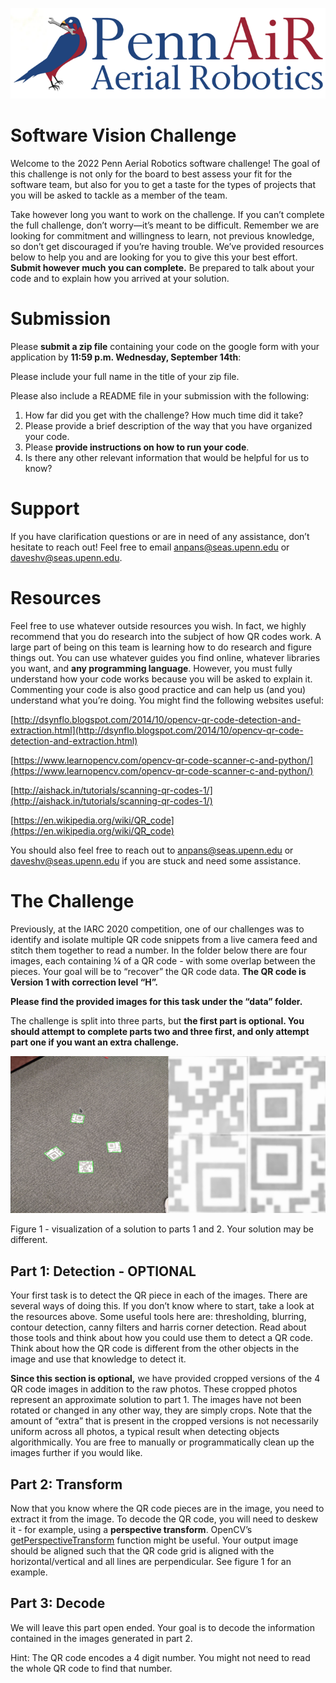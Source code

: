 ![alt_text](logos/image1.png "image_tooltip")



# Software Vision Challenge

Welcome to the 2022 Penn Aerial Robotics software challenge! The goal of this challenge is not only for the board to best assess your fit for the software team, but also for you to get a taste for the types of projects that you will be asked to tackle as a member of the team.

Take however long you want to work on the challenge. If you can’t complete the full challenge, don’t worry—it’s meant to be difficult. Remember we are looking for commitment and willingness to learn, not previous knowledge, so don’t get discouraged if you’re having trouble. We’ve provided resources below to help you and are looking for you to give this your best effort. **Submit however much you can complete.** Be prepared to talk about your code and to explain how you arrived at your solution.


# Submission

Please **submit a zip file** containing your code on the google form with your application by **11:59 p.m. Wednesday, September 14th**:

Please include your full name in the title of your zip file.

Please also include a README file in your submission with the following:



1. How far did you get with the challenge? How much time did it take?
2. Please provide a brief description of the way that you have organized your code.
3. Please **provide instructions on how to run your code**.
4. Is there any other relevant information that would be helpful for us to know?


# Support

If you have clarification questions or are in need of any assistance, don’t hesitate to reach out! Feel free to email [anpans@seas.upenn.edu](mailto:anpans@seas.upenn.edu) or [daveshv@seas.upenn.edu](mailto:daveshv@seas.upenn.edu).


# Resources

Feel free to use whatever outside resources you wish. In fact, we highly recommend that you do research into the subject of how QR codes work. A large part of being on this team is learning how to do research and figure things out. You can use whatever guides you find online, whatever libraries you want, and **any programming language**. However, you must fully understand how your code works because you will be asked to explain it. Commenting your code is also good practice and can help us (and you) understand what you’re doing. You might find the following websites useful:

[http://dsynflo.blogspot.com/2014/10/opencv-qr-code-detection-and-extraction.html](http://dsynflo.blogspot.com/2014/10/opencv-qr-code-detection-and-extraction.html)

[https://www.learnopencv.com/opencv-qr-code-scanner-c-and-python/](https://www.learnopencv.com/opencv-qr-code-scanner-c-and-python/)

[http://aishack.in/tutorials/scanning-qr-codes-1/](http://aishack.in/tutorials/scanning-qr-codes-1/)

[https://en.wikipedia.org/wiki/QR_code](https://en.wikipedia.org/wiki/QR_code)

You should also feel free to reach out to [anpans@seas.upenn.edu](mailto:anpans@seas.upenn.edu) or [daveshv@seas.upenn.edu](mailto:daveshv@seas.upenn.edu) if you are stuck and need some assistance.


# The Challenge

Previously, at the IARC 2020 competition, one of our challenges was to identify and isolate multiple QR code snippets from a live camera feed and stitch them together to read a number. In the folder below there are four images, each containing ¼  of a QR code - with some overlap between the pieces. Your goal will be to “recover” the QR code data. **The QR code is Version 1 with correction level “H”.**

**Please find the provided images for this task under the “data” folder.**

The challenge is split into three parts, but **the first part is optional. You should attempt to complete parts two and three first, and only attempt part one if you want an extra challenge.**


![alt_text](logos/image2.png "image_tooltip")


Figure 1 - visualization of a solution to parts 1 and 2. Your solution may be different.


## Part 1: Detection - **OPTIONAL**

Your first task is to detect the QR piece in each of the images. There are several ways of doing this. If you don’t know where to start, take a look at the resources above. Some useful tools here are: thresholding, blurring, contour detection, canny filters and harris corner detection. Read about those tools and think about how you could use them to detect a QR code. Think about how the QR code is different from the other objects in the image and use that knowledge to detect it.

**Since this section is optional,** we have provided cropped versions of the 4 QR code images in addition to the raw photos. These cropped photos represent an approximate solution to part 1. The images have not been rotated or changed in any other way, they are simply crops. Note that the amount of “extra” that is present in the cropped versions is not necessarily uniform across all photos, a typical result when detecting objects algorithmically. You are free to manually or programmatically clean up the images further if you would like. 


## Part 2: Transform

Now that you know where the QR code pieces are in the image, you need to extract it from the image. To decode the QR code, you will need to deskew it - for example, using a **perspective transform**. OpenCV’s [getPerspectiveTransform](https://www.pyimagesearch.com/2014/08/25/4-point-opencv-getperspective-transform-example/) function might be useful. Your output image should be aligned such that the QR code grid is aligned with the horizontal/vertical and all lines are perpendicular. See figure 1 for an example.


## Part 3: Decode

We will leave this part open ended. Your goal is to decode the information contained in the images generated in part 2.

Hint: The QR code encodes a 4 digit number. You might not need to read the whole QR code to find that number.
